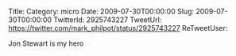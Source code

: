 Title: 
Category: micro
Date: 2009-07-30T00:00:00
Slug: 2009-07-30T00:00:00
TwitterId: 2925743227
TweetUrl: https://twitter.com/mark_philpot/status/2925743227
ReTweetUser: 

Jon Stewart is my hero